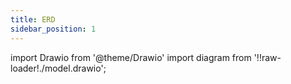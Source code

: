 ```yaml
---
title: ERD
sidebar_position: 1
---
```


import Drawio from '@theme/Drawio'
import diagram from '!!raw-loader!./model.drawio';

<Drawio content={diagram} editable={false} />